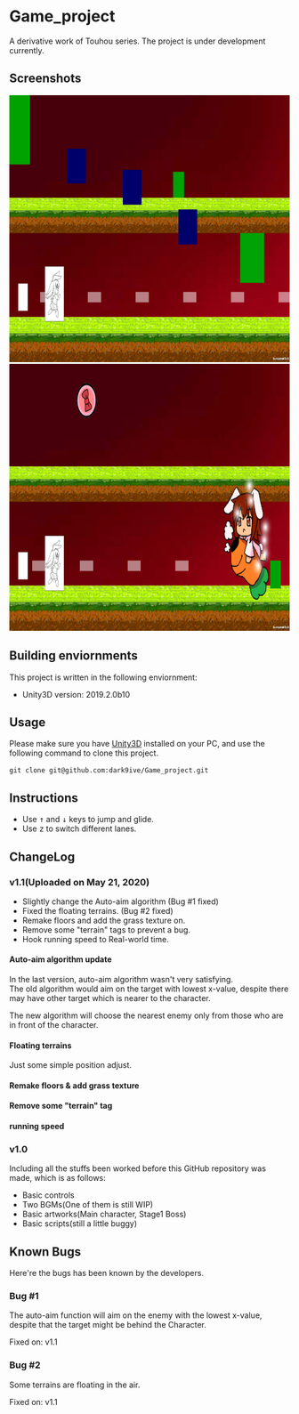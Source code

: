 # Game_project

A derivative work of Touhou series. The project is under development currently.

## Screenshots

<img id="ss01" src="https://github.com/dark9ive/Game_project/blob/master/pics/Screenshots1.png" width="853" height="480">
<img id="ss02" src="https://github.com/dark9ive/Game_project/blob/master/pics/Screenshots2.png" width="853" height="480">  

## Building enviornments

This project is written in the following enviornment:

 - Unity3D version: 2019.2.0b10

## Usage

Please make sure you have [Unity3D](https://unity.com/) installed on your PC, and use the following command to clone this project.  

```
git clone git@github.com:dark9ive/Game_project.git
```

## Instructions

 - Use <kbd>↑</kbd> and <kbd>↓</kbd> keys to jump and glide.  
 - Use <kbd>z</kbd> to switch different lanes.


## ChangeLog

### v1.1(Uploaded on May 21, 2020)

 - Slightly change the Auto-aim algorithm (Bug #1 fixed)
 - Fixed the floating terrains. (Bug #2 fixed)
 - Remake floors and add the grass texture on.
 - Remove some "terrain" tags to prevent a bug.
 - Hook running speed to Real-world time.

#### Auto-aim algorithm update

In the last version, auto-aim algorithm wasn't very satisfying.  
The old algorithm would aim on the target with lowest x-value, despite there may have other target which is nearer to the character.  
  
The new algorithm will choose the nearest enemy only from those who are in front of the character.  

#### Floating terrains

Just some simple position adjust.  

#### Remake floors & add grass texture

#### Remove some "terrain" tag

#### running speed

### v1.0
  
Including all the stuffs been worked before this GitHub repository was made, which is as follows:
  
 - Basic controls
 - Two BGMs(One of them is still WIP)
 - Basic artworks(Main character, Stage1 Boss)
 - Basic scripts(still a little buggy)

## Known Bugs
  
Here're the bugs has been known by the developers.

### Bug #1
  
The auto-aim function will aim on the enemy with the lowest x-value, despite that the target might be behind the Character.

Fixed on: v1.1  

### Bug #2

Some terrains are floating in the air.

Fixed on: v1.1

